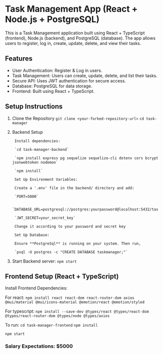 # Task Management App (React + Node.js + PostgreSQL)
This is a Task Management application built using React + TypeScript (frontend), Node.js (backend), and PostgreSQL (database).
The app allows users to register, log in, create, update, delete, and view their tasks.

## Features
- User Authentication: Register & Log in users.
- Task Management: Users can create, update, delete, and list their tasks.
- Secure API: Uses JWT authentication for secure access.
- Database: PostgreSQL for data storage.
- Frontend: Built using React + TypeScript.

## Setup Instructions
1. Clone the Repository
`git clone <your-forked-repository-url>`
`cd task-manager`

2. Backend Setup

        Install dependencies:

        `cd task-manager-backend`

        `npm install express pg sequelize sequelize-cli dotenv cors bcrypt jsonwebtoken nodemon`

        `npm install`

        Set Up Environment Variables:

        Create a '.env' file in the backend/ directory and add:

        `PORT=5000`

        `DATABASE_URL=postgresql://postgres:yourpassword@localhost:5432/taskmanager`

        `JWT_SECRET=your_secret_key`
        
        Change it according to your password and secret key

        Set Up Database:

        Ensure **PostgreSql** is running on your system. Then run,

        `psql -U postgres -c "CREATE DATABASE taskmanager;"`


3. Start Backend server:
        `npm start`


## Frontend Setup (React + TypeScript)

Install Frontend Dependencies:

For react:
`npm install react react-dom react-router-dom axios @mui/material @mui/icons-material @emotion/react @emotion/styled`

For typescript:
`npm install --save-dev @types/react @types/react-dom @types/react-router-dom @types/node @types/axios`

To run:
`cd task-manager-frontend`
`npm install`

`npm start`


### Salary Expectations: $5000
